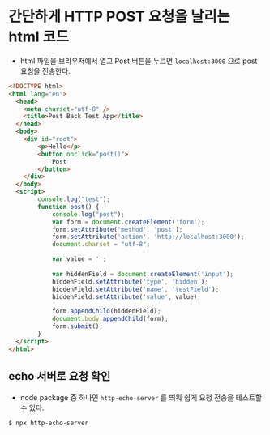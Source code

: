 # 간단하게 HTTP POST 요청을 날리는 html 코드

* html 파일을 브라우저에서 열고 Post 버튼을 누르면 `localhost:3000` 으로 post 요청을 전송한다.
```html
<!DOCTYPE html>
<html lang="en">
  <head>
    <meta charset="utf-8" />
    <title>Post Back Test App</title>
  </head>
  <body>
    <div id="root">
        <p>Hello</p>
        <button onclick="post()">
            Post
        </button>
    </div>
  </body>
  <script>
        console.log("test");
        function post() {
            console.log("post");
            var form = document.createElement('form');
            form.setAttribute('method', 'post');
            form.setAttribute('action', 'http://localhost:3000');
            document.charset = "utf-8";

            var value = '';
            
            var hiddenField = document.createElement('input');
            hiddenField.setAttribute('type', 'hidden');
            hiddenField.setAttribute('name', 'testField');
            hiddenField.setAttribute('value', value);

            form.appendChild(hiddenField);
            document.body.appendChild(form);
            form.submit();
        }
  </script>
</html>
```

## echo 서버로 요청 확인
* node package 중 하나인 `http-echo-server` 를 띄워 쉽게 요청 전송을 테스트할 수 있다.
```bash
$ npx http-echo-server
```